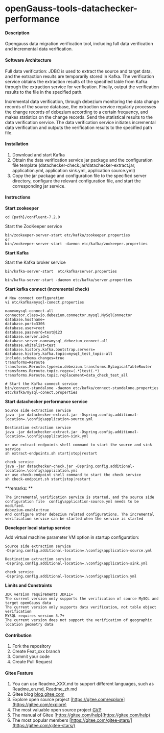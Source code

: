# openGauss-tools-datachecker-performance

#### Description
Opengauss data migration verification tool, including full data verification and incremental data verification.

#### Software Architecture
Full data verification: JDBC is used to extract the source and target data, and the extraction results are temporarily stored in Kafka. The verification service obtains the extraction results of the specified table from Kafka through the extraction service for verification. Finally, output the verification results to the file in the specified path.



Incremental data verification, through debezium monitoring the data change records of the source database, the extraction service regularly processes the change records of debezium according to a certain frequency, and makes statistics on the change records. Send the statistical results to the data verification service. The data verification service initiates incremental data verification and outputs the verification results to the specified path file.

#### Installation

1.  Download and start Kafka
2.  Obtain the data verification service jar package and the configuration file template (datachecker-check.jar/datachecker-extract.jar, application.yml, application sink.yml, application source.yml)
3.  Copy the jar package and configuration file to the specified server directory, configure the relevant configuration file, and start the corresponding jar service.

#### Instructions

**Start zookeeper**

```
cd {path}/confluent-7.2.0
```

Start the ZooKeeper service

```
bin/zookeeper-server-start etc/kafka/zookeeper.properties
or
bin/zookeeper-server-start -daemon etc/kafka/zookeeper.properties
```

**Start Kafka**

Start the Kafka broker service

```
bin/kafka-server-start  etc/kafka/server.properties

bin/kafka-server-start -daemon etc/kafka/server.properties
```

**Start  kafka connect (incremental check)**

```
# New connect configuration
vi etc/kafka/mysql-conect.properties

name=mysql-connect-all
connector.class=io.debezium.connector.mysql.MySqlConnector
database.hostname=
database.port=3306
database.user=root
database.password=test@123
database.server.id=1
database.server.name=mysql_debezium_connect-all
database.whitelist=test
database.history.kafka.bootstrap.servers=
database.history.kafka.topic=mysql_test_topic-all
include.schema.changes=true
transforms=Reroute
transforms.Reroute.type=io.debezium.transforms.ByLogicalTableRouter
transforms.Reroute.topic.regex=(.*)test(.*)
transforms.Reroute.topic.replacement=data_check_test_all

# Start the Kafka connect service 
bin/connect-standalone -daemon etc/kafka/connect-standalone.properties etc/kafka/mysql-conect.properties
```



**Start datachecker performance service**

```
Source side extraction service
java -jar datachecker-extract.jar -Dspring.config.additional-location=.\config\application-source.yml

Destination extraction service
java -jar datachecker-extract.jar -Dspring.config.additional-location=.\config\application-sink.yml

or use extract-endpoints shell command to start the source and sink service
sh extract-endpoints.sh start|stop|restart 

check service
java -jar datachecker-check.jar -Dspring.config.additional-location=.\config\application.yml
or use check-endpoint shell command to start the check service
sh check-endpoint.sh start|stop|restart 
```

**remarks: **

```
The incremental verification service is started, and the source side configuration file  config\application-source.yml needs to be modified.
debezium-enable:true
And configure other debezium related configurations. The incremental verification service can be started when the service is started
```



**Developer local  startup service**

Add virtual machine parameter VM option in startup configuration:

```
Source side extraction service
-Dspring.config.additional-location=.\config\application-source.yml

Destination extraction service
-Dspring.config.additional-location=.\config\application-sink.yml

check service
-Dspring.config.additional-location=.\config\application.yml
```

**Limits and Constraints**

```
JDK version requirements JDK11+
The current version only supports the verification of source MySQL and target openGauss data
The current version only supports data verification, not table object verification
MYSQL requires version 5.7+
The current version does not support the verification of geographic location geometry data
```



#### Contribution

1.  Fork the repository
2.  Create Feat_xxx branch
3.  Commit your code
4.  Create Pull Request


#### Gitee Feature

1.  You can use Readme\_XXX.md to support different languages, such as Readme\_en.md, Readme\_zh.md
2.  Gitee blog [blog.gitee.com](https://blog.gitee.com)
3.  Explore open source project [https://gitee.com/explore](https://gitee.com/explore)
4.  The most valuable open source project [GVP](https://gitee.com/gvp)
5.  The manual of Gitee [https://gitee.com/help](https://gitee.com/help)
6.  The most popular members  [https://gitee.com/gitee-stars/](https://gitee.com/gitee-stars/)
